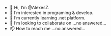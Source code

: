 - 👋 Hi, I’m @AlexesZ.
- 👀 I’m interested in programing & develop.
- 🌱 I’m currently learning .net platform.
- 💞️ I’m looking to collaborate on ...no answered...
- 📫 How to reach me ...no answered...

<!---
AlexesZ/AlexesZ is a ✨ special ✨ repository because its `README.md` (this file) appears on your GitHub profile.
You can click the Preview link to take a look at your changes.
--->
